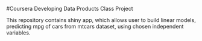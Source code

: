 #Coursera Developing Data Products Class Project

This repository contains shiny app, which allows user to build linear models, predicting mpg of cars from mtcars dataset, using chosen independent variables.